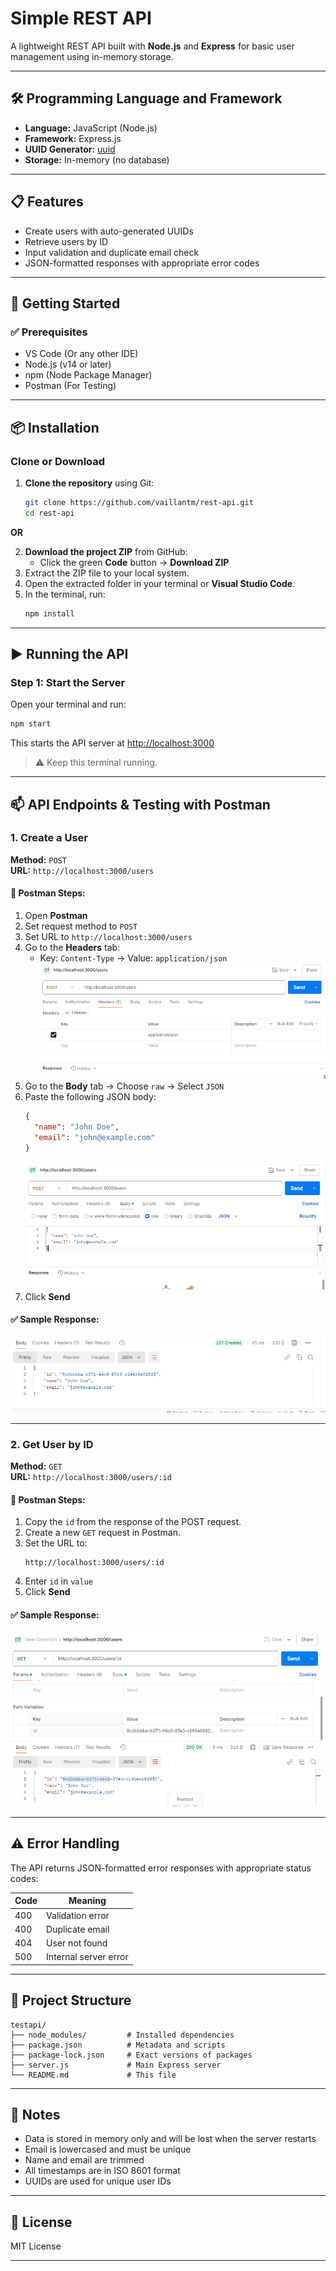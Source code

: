 # Simple REST API
A lightweight REST API built with **Node.js** and **Express** for basic user management using in-memory storage.

---

## 🛠 Programming Language and Framework
- **Language:** JavaScript (Node.js)  
- **Framework:** Express.js  
- **UUID Generator:** [uuid](https://www.npmjs.com/package/uuid)  
- **Storage:** In-memory (no database)  

---

## 📋 Features
- Create users with auto-generated UUIDs  
- Retrieve users by ID  
- Input validation and duplicate email check  
- JSON-formatted responses with appropriate error codes  

---

## 🚀 Getting Started
### ✅ Prerequisites
- VS Code (Or any other IDE)  
- Node.js (v14 or later)  
- npm (Node Package Manager)  
- Postman (For Testing)  

---

## 📦 Installation
### Clone or Download
1. **Clone the repository** using Git:  
   ```bash
   git clone https://github.com/vaillantm/rest-api.git
   cd rest-api
   ```
   
**OR**

2. **Download the project ZIP** from GitHub:
   * Click the green **Code** button → **Download ZIP**
3. Extract the ZIP file to your local system.
4. Open the extracted folder in your terminal or **Visual Studio Code**.
5. In the terminal, run:
   ```bash
   npm install
   ```

---

## ▶️ Running the API
### Step 1: Start the Server
Open your terminal and run:
```bash
npm start
```
This starts the API server at [http://localhost:3000](http://localhost:3000)
> ⚠️ Keep this terminal running.

---

## 📫 API Endpoints & Testing with Postman
### 1. Create a User
**Method:** `POST`  
**URL:** `http://localhost:3000/users`

#### 🧪 Postman Steps:
1. Open **Postman**
2. Set request method to `POST`
3. Set URL to `http://localhost:3000/users`
4. Go to the **Headers** tab:
   * Key: `Content-Type` → Value: `application/json`
     ![alt text](images/image.png)
5. Go to the **Body** tab → Choose `raw` → Select `JSON`
6. Paste the following JSON body:
   ```json
   {
     "name": "John Doe",
     "email": "john@example.com"
   }
   ```
   ![alt text](images/image-1.png)
7. Click **Send**

#### ✅ Sample Response:
![alt text](images/image-2.png)

---

### 2. Get User by ID
**Method:** `GET`  
**URL:** `http://localhost:3000/users/:id`

#### 🧪 Postman Steps:
1. Copy the `id` from the response of the POST request.
2. Create a new `GET` request in Postman.
3. Set the URL to:
   ```
   http://localhost:3000/users/:id
   ```
4. Enter `id` in `value`
5. Click **Send**

#### ✅ Sample Response:
![alt text](images/image-3.png)

---

## ⚠️ Error Handling
The API returns JSON-formatted error responses with appropriate status codes:

| Code | Meaning               |
| ---- | --------------------- |
| 400  | Validation error      |
| 400  | Duplicate email       |
| 404  | User not found        |
| 500  | Internal server error |

---

## 📁 Project Structure
```
testapi/
├── node_modules/         # Installed dependencies
├── package.json          # Metadata and scripts
├── package-lock.json     # Exact versions of packages
├── server.js             # Main Express server
└── README.md             # This file
```

---

## 📝 Notes
* Data is stored in memory only and will be lost when the server restarts
* Email is lowercased and must be unique
* Name and email are trimmed
* All timestamps are in ISO 8601 format
* UUIDs are used for unique user IDs

---

## 🪪 License
MIT License

---


